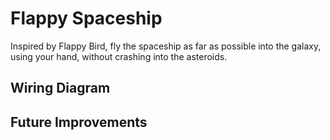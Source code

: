 # Flappy Spaceship
Inspired by Flappy Bird, fly the spaceship as far as possible into the galaxy, using your hand, without crashing into the asteroids.

## Wiring Diagram

## Future Improvements
